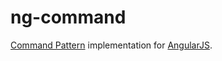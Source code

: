 # ng-command

[1]: http://angularjs.org/
[2]: https://en.wikipedia.org/wiki/Command_pattern

[Command Pattern][2] implementation for [AngularJS][1].
